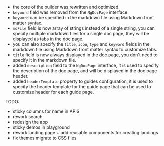 - the core of the builder was rewritten and optimized.
- `keyword` field was removed from the `NgDocPage` interface.
- `keyword` can be specified in the markdown file using Markdown front matter syntax.
- `mdFile` field is now array of strings instead of a single string, you can specify multiple
  markdown files for a single doc page, they will be displayed as tabs in the doc page.
- you can also specify the `title`, `icon`, `type` and `keyword` fields in the markdown file using
  Markdown front matter syntax to customize tabs.
- `title` field is now always displayed in the doc page, you don't need to specify it in the markdown
  file.
- added `description` field to the `NgDocPage` interface, it is used to specify the description of the
  doc page, and will be displayed in the doc page header.
- added `headerTemplate` property to guides configuration, it is used to specify the header template
  for the guide page that can be used to customize header for each guide page.

TODO:

- sticky columns for name in APIS
- rework search
- redesign the app
- sticky demos in playground
- rework landing page + add reusable components for creating landings
- fix themes migrate to CSS files

